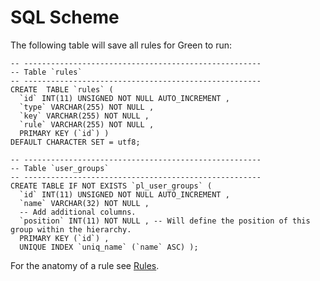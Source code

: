 # SQL Scheme

The following table will save all rules for Green to run:

	-- -----------------------------------------------------
	-- Table `rules`
	-- -----------------------------------------------------
	CREATE  TABLE `rules` (
	  `id` INT(11) UNSIGNED NOT NULL AUTO_INCREMENT ,
	  `type` VARCHAR(255) NOT NULL ,
	  `key` VARCHAR(255) NOT NULL ,
	  `rule` VARCHAR(255) NOT NULL ,
	  PRIMARY KEY (`id`) )
	DEFAULT CHARACTER SET = utf8;
	
	-- -----------------------------------------------------
	-- Table `user_groups`
	-- -----------------------------------------------------
	CREATE TABLE IF NOT EXISTS `pl_user_groups` (
	  `id` INT(11) UNSIGNED NOT NULL AUTO_INCREMENT ,
	  `name` VARCHAR(32) NOT NULL ,
	  -- Add additional columns.
	  `position` INT(11) NOT NULL , -- Will define the position of this group within the hierarchy.
	  PRIMARY KEY (`id`) ,
	  UNIQUE INDEX `uniq_name` (`name` ASC) );
	
For the anatomy of a rule see [Rules](rules).
